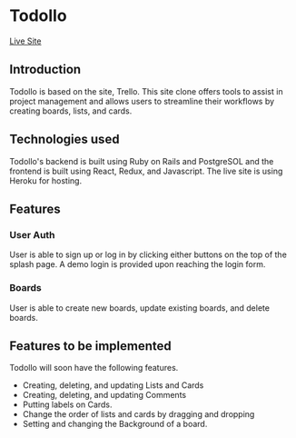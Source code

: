 # Todollo

[Live Site](https://todollo.herokuapp.com/#/)

## Introduction

Todollo is based on the site, Trello. This site clone offers tools to assist in project management and allows users to streamline their workflows by creating boards, lists, and cards.

## Technologies used

Todollo's backend is built using Ruby on Rails and PostgreSOL and the frontend is built using React, Redux, and Javascript. The live site is using Heroku for hosting.

## Features

### User Auth

User is able to sign up or log in by clicking either buttons on the top of the splash page. A demo login is provided upon reaching the login form.

### Boards

User is able to create new boards, update existing boards, and delete boards.

## Features to be implemented

Todollo will soon have the following features.

* Creating, deleting, and updating Lists and Cards
* Creating, deleting, and updating Comments
* Putting labels on Cards.
* Change the order of lists and cards by dragging and dropping
* Setting and changing the Background of a board.